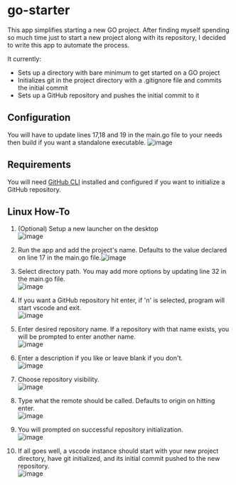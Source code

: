 # go-starter
This app simplifies starting a new GO project. After finding myself spending so much time just to start a new project along with its repository, I decided to write this app to automate the process.

It currently:
- Sets up a directory with bare minimum to get started on a GO project
- Initializes git in the project directory with a .gitignore file and commits the initial commit
- Sets up a GitHub repository and pushes the initial commit to it


## Configuration
You will have to update lines 17,18 and 19 in the main.go file to your needs then build if you want a standalone executable.
![image](https://user-images.githubusercontent.com/53895969/173196516-80ebe0bd-b2f3-44f3-80c3-21458fa25f36.png)

## Requirements
You will need [GitHub CLI](https://cli.github.com/) installed and configured if you want to initialize a GitHub repository.

## Linux How-To
1. (Optional) Setup a new launcher on the desktop <br>![image](https://user-images.githubusercontent.com/53895969/173196777-1885846c-e360-4843-97f9-d36d685bd09d.png)

2. Run the app and add the project's name. Defaults to the value declared on line 17 in the main.go file.![image](https://user-images.githubusercontent.com/53895969/173196735-5887de67-4a19-44f4-bdec-22658a654708.png)

3. Select directory path. You may add more options by updating line 32 in the main.go file. <br>![image](https://user-images.githubusercontent.com/53895969/173196833-e18e1c3a-93bd-4f32-abb1-12ae0f8b138e.png)
4. If you want a GitHub repository hit enter, if 'n' is selected, program will start vscode and exit. <br>![image](https://user-images.githubusercontent.com/53895969/173196884-e7dd9f4f-873f-4ad1-a372-567348ca6b5b.png)
5. Enter desired repository name. If a repository with that name exists, you will be prompted to enter another name. <br>![image](https://user-images.githubusercontent.com/53895969/173196944-aa9eed8e-f095-43bc-97c8-399b73252508.png)
6. Enter a description if you like or leave blank if you don't. <br>![image](https://user-images.githubusercontent.com/53895969/173196969-1aba0afd-a3ec-437b-979c-19cf4b43821d.png)
7. Choose repository visibility. <br>![image](https://user-images.githubusercontent.com/53895969/173197009-9e657d93-7bb7-4957-9d91-c084cd2d6af7.png)
8. Type what the remote should be called. Defaults to origin on hitting enter. <br>![image](https://user-images.githubusercontent.com/53895969/173197040-5b1b04f2-f81e-49f9-b0bf-b08ddd73a903.png)
9. You will prompted on successful repository initialization. <br>![image](https://user-images.githubusercontent.com/53895969/173197073-454d6172-2e20-480e-a460-1c78f283374f.png)
10. If all goes well, a vscode instance should start with your new project directory, have git initialized, and its initial commit pushed to the new repository. <br>![image](https://user-images.githubusercontent.com/53895969/173197122-611d2f0c-1540-402c-91be-b738e61179c7.png)









